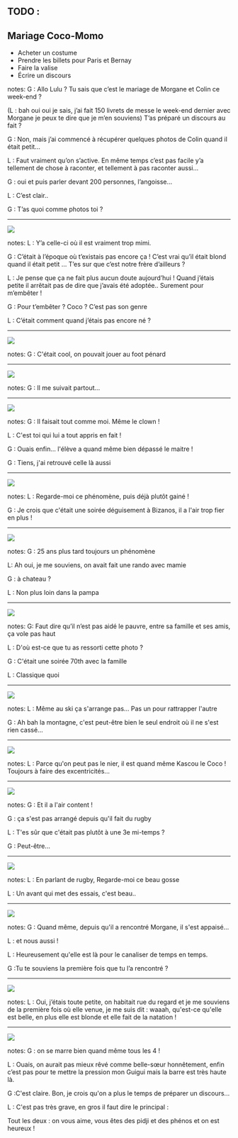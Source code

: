 ## TODO :
## Mariage Coco-Momo

- <span class="bar">Acheter un costume</span>
- <span class="bar">Prendre les billets pour Paris et Bernay</span>
- <span class="bar">Faire la valise</span>
- <span class="red">Écrire un discours</span>


notes:
G : Allo Lulu ? Tu sais que c’est le mariage de Morgane et Colin ce week-end ?

(L : bah oui oui je sais, j’ai fait 150 livrets de messe le week-end dernier avec Morgane je peux te dire que je m’en souviens)  T’as préparé un discours au fait ?

G : Non, mais j’ai commencé à récupérer quelques photos de Colin quand il était petit...

L : Faut vraiment qu’on s’active. En même temps c’est pas facile y’a tellement de chose à raconter, et tellement à pas raconter aussi…

G : oui et puis parler devant 200 personnes, l’angoisse…

L : C’est clair..

G : T’as quoi comme photos toi ?

---

![](images/baton.jpg)

notes:
L : Y’a celle-ci où il est vraiment trop mimi.

G : C’était à l’époque où t’existais pas encore ça ! C’est vrai qu’il était blond quand il était petit … T’es sur que c’est notre frère d’ailleurs ?

L : Je pense que ça ne fait plus aucun doute  aujourd’hui ! Quand j’étais petite il arrêtait pas de dire que j’avais été adoptée.. Surement pour m’embêter !

G : Pour t’embêter ? Coco ? C’est pas son genre

L : C’était comment quand j’étais pas encore né ?

---

![](images/foot.jpg)

notes:
G : C'était cool, on pouvait jouer au foot pénard

---

![](images/arbre.jpg)

notes:
G : Il me suivait partout...

---

![](images/clown.jpg)

notes:
G : Il faisait tout comme moi. Même le clown !

L : C'est toi qui lui a tout appris en fait !

G : Ouais enfin... l'élève a quand même bien dépassé le maitre !

G : Tiens, j'ai retrouvé celle là aussi

---

![](images/turban.jpg)

notes:
L : Regarde-moi ce phénomène, puis déjà plutôt gainé !

G : Je crois que c'était une soirée déguisement à Bizanos, il a l'air trop fier en plus !

---

![](images/randocochonou.jpg)

notes:
G : 25 ans plus tard toujours un phénomène

L: Ah oui, je me souviens, on avait fait une rando avec mamie

G : à chateau ?

L : Non plus loin dans la pampa

---

![](images/70th.jpg)

notes:
G: Faut dire qu’il n’est pas aidé le pauvre, entre sa famille et ses amis, ça vole pas haut

L : D'où est-ce que tu as ressorti cette photo ?

G : C'était une soirée 70th avec la famille

L : Classique quoi

---

![](images/ski.jpg)

notes:
L : Même au ski ça s'arrange pas... Pas un pour rattrapper l'autre

G : Ah bah la montagne, c'est peut-être bien le seul endroit où il ne s'est rien cassé...

---

![](images/kascou1.jpg)

notes:
L : Parce qu'on peut pas le nier, il est quand même Kascou le Coco ! Toujours à faire des excentricités...

---

![](images/kascou2.jpg)

notes:
G : Et il a l'air content !

G : ça s'est pas arrangé depuis qu'il fait du rugby

L : T'es sûr que c'était pas plutôt à une 3e mi-temps ?

G : Peut-être...

---

![](images/rugby.jpg)

notes:
L : En parlant de rugby, Regarde-moi ce beau gosse

L : Un avant qui met des essais, c'est beau..

---

![](images/como-mimi.jpg)

notes:
G : Quand même, depuis qu'il a rencontré Morgane, il s'est appaisé...

L : et nous aussi !

L : Heureusement qu'elle est là pour le canaliser de temps en temps.

G :Tu te souviens la première fois que tu l’a rencontré ?

---

![](images/comojeune.jpg)

notes:
L : Oui, j’étais toute petite, on habitait rue du regard et je me souviens de la première fois où elle venue, je me suis dit : waaah, qu'est-ce qu'elle est belle, en plus elle est blonde et elle fait de la natation !

---

![](images/4phenos.jpg)

notes:
G : on se marre bien quand même tous les 4 !

L : Ouais, on aurait pas mieux rêvé comme belle-sœur honnêtement, enfin c’est pas pour te mettre la pression mon Guigui mais la barre est très haute là.

G :C'est claire. Bon, je crois qu'on a plus le temps de préparer un discours...

L : C'est pas très grave, en gros il faut dire le principal :

Tout les deux : on vous aime, vous êtes des pidji et des phénos et on est heureux !
